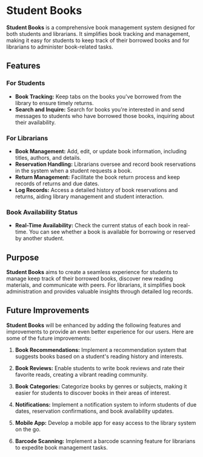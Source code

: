 # Student Books

**Student Books** is a comprehensive book management system designed for both students and librarians. It simplifies book tracking and management, making it easy for students to keep track of their borrowed books and for librarians to administer book-related tasks.

## Features

### For Students

- **Book Tracking:** Keep tabs on the books you've borrowed from the library to ensure timely returns.
- **Search and Inquire:** Search for books you're interested in and send messages to students who have borrowed those books, inquiring about their availability.

### For Librarians

- **Book Management:** Add, edit, or update book information, including titles, authors, and details.
- **Reservation Handling:** Librarians oversee and record book reservations in the system when a student requests a book.
- **Return Management:** Facilitate the book return process and keep records of returns and due dates.
- **Log Records:** Access a detailed history of book reservations and returns, aiding library management and student interaction.
### Book Availability Status
- **Real-Time Availability:** Check the current status of each book in real-time. You can see whether a book is available for borrowing or reserved by another student.

## Purpose

**Student Books** aims to create a seamless experience for students to manage keep track of their borrowed books, discover new reading materials, and communicate with peers. For librarians, it simplifies book administration and provides valuable insights through detailed log records.

## Future Improvements

**Student Books** will be enhanced by adding the following features and improvements to provide an even better experience for our users. Here are some of the future improvements:

1. **Book Recommendations:** Implement a recommendation system that suggests books based on a student's reading history and interests.

2. **Book Reviews:** Enable students to write book reviews and rate their favorite reads, creating a vibrant reading community.
   
3. **Book Categories:** Categorize books by genres or subjects, making it easier for students to discover books in their areas of interest.
   
4. **Notifications:** Implement a notification system to inform students of due dates, reservation confirmations, and book availability updates.

5. **Mobile App:** Develop a mobile app for easy access to the library system on the go.

6. **Barcode Scanning:** Implement a barcode scanning feature for librarians to expedite book management tasks.




